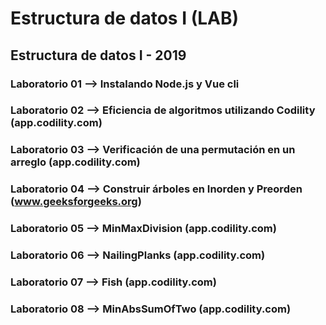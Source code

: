 # Estructura de datos I (LAB)
## Estructura de datos I - 2019
### Laboratorio 01 --> Instalando Node.js y Vue cli
### Laboratorio 02 --> Eficiencia de algoritmos utilizando Codility (app.codility.com)
### Laboratorio 03 --> Verificación de una permutación en un arreglo (app.codility.com)
### Laboratorio 04 --> Construir árboles en Inorden y Preorden (www.geeksforgeeks.org)
### Laboratorio 05 --> MinMaxDivision (app.codility.com)
### Laboratorio 06 --> NailingPlanks (app.codility.com)
### Laboratorio 07 --> Fish (app.codility.com)
### Laboratorio 08 --> MinAbsSumOfTwo (app.codility.com)